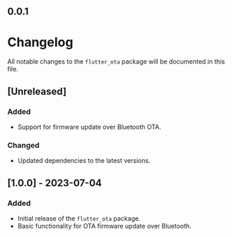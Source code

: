## 0.0.1
# Changelog

All notable changes to the `flutter_ota` package will be documented in this file.

## [Unreleased]

### Added
- Support for firmware update over Bluetooth OTA.

### Changed
- Updated dependencies to the latest versions.

## [1.0.0] - 2023-07-04

### Added
- Initial release of the `flutter_ota` package.
- Basic functionality for OTA firmware update over Bluetooth.

